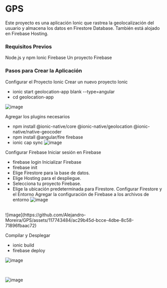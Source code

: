 # GPS
Este proyecto es una aplicación Ionic que rastrea la geolocalización del usuario y almacena los datos en Firestore Database. También está alojado en Firebase Hosting.

### Requisitos Previos
Node.js y npm
Ionic 
Firebase 
Un proyecto Firebase
### Pasos para Crear la Aplicación
Configurar el Proyecto Ionic
Crear un nuevo proyecto Ionic
* ionic start geolocation-app blank --type=angular
* cd geolocation-app

![image](https://github.com/Alejandro-Moreira/GPS/assets/117743484/29d982f0-da76-4acd-970e-6c1a9b2bfdc4)

Agregar los plugins necesarios
* npm install @ionic-native/core @ionic-native/geolocation @ionic-native/native-geocoder
* npm install @angular/fire firebase
* ionic cap sync
![image](https://github.com/Alejandro-Moreira/GPS/assets/117743484/4f628e09-b311-4078-b78d-2368e966cb5b)

Configurar Firebase
Iniciar sesión en Firebase 
* firebase login
Inicializar Firebase 
* firebase init
* Elige Firestore para la base de datos.
* Elige Hosting para el despliegue.
* Selecciona tu proyecto Firebase.
* Elige la ubicación predeterminada para Firestore.
Configurar Firestore y el Entorno
Agregar la configuración de Firebase a los archivos de entorno
![image](https://github.com/Alejandro-Moreira/GPS/assets/117743484/52a43abb-0ed5-43e9-8862-0db409648e24)

<br>
![image](https://github.com/Alejandro-Moreira/GPS/assets/117743484/ac29b45d-bcce-4dbe-8c58-71896fbaac72)

Compilar y Desplegar
* ionic build
* firebase deploy

![image](https://github.com/Alejandro-Moreira/GPS/assets/117743484/4fb2ece8-6881-4be7-be66-80e432a35c9b)

<br>

![image](https://github.com/Alejandro-Moreira/GPS/assets/117743484/38b16a6e-5b9b-463a-9f5b-d912a92676c3)
